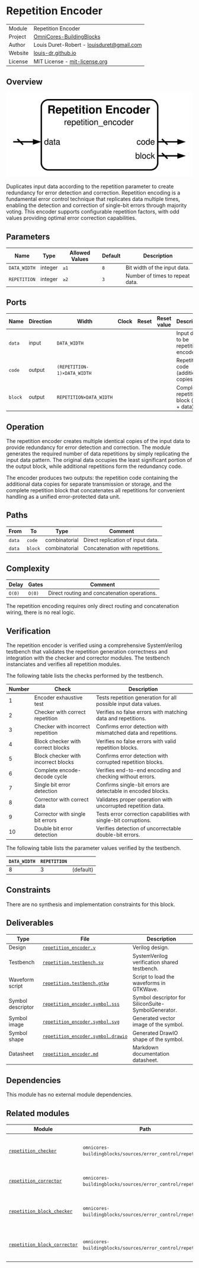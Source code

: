 # Repetition Encoder

|         |                                                                                  |
| ------- | -------------------------------------------------------------------------------- |
| Module  | Repetition Encoder                                                               |
| Project | [OmniCores-BuildingBlocks](https://github.com/Louis-DR/OmniCores-BuildingBlocks) |
| Author  | Louis Duret-Robert - [louisduret@gmail.com](mailto:louisduret@gmail.com)         |
| Website | [louis-dr.github.io](https://louis-dr.github.io)                                 |
| License | MIT License - [mit-license.org](https://mit-license.org)                         |

## Overview

![repetition_encoder](repetition_encoder.symbol.svg)

Duplicates input data according to the repetition parameter to create redundancy for error detection and correction. Repetition encoding is a fundamental error control technique that replicates data multiple times, enabling the detection and correction of single-bit errors through majority voting. This encoder supports configurable repetition factors, with odd values providing optimal error correction capabilities.

## Parameters

| Name         | Type    | Allowed Values | Default | Description                     |
| ------------ | ------- | -------------- | ------- | ------------------------------- |
| `DATA_WIDTH` | integer | `≥1`           | `8`     | Bit width of the input data.    |
| `REPETITION` | integer | `≥2`           | `3`     | Number of times to repeat data. |

## Ports

| Name    | Direction | Width                       | Clock | Reset | Reset value | Description                              |
| ------- | --------- | --------------------------- | ----- | ----- | ----------- | ---------------------------------------- |
| `data`  | input     | `DATA_WIDTH`                |       |       |             | Input data to be repetition encoded.     |
| `code`  | output    | `(REPETITION-1)×DATA_WIDTH` |       |       |             | Repetition code (additional copies).     |
| `block` | output    | `REPETITION×DATA_WIDTH`     |       |       |             | Complete repetition block (code + data). |

## Operation

The repetition encoder creates multiple identical copies of the input data to provide redundancy for error detection and correction. The module generates the required number of data repetitions by simply replicating the input data pattern. The original data occupies the least significant portion of the output block, while additional repetitions form the redundancy code.

The encoder produces two outputs: the repetition code containing the additional data copies for separate transmission or storage, and the complete repetition block that concatenates all repetitions for convenient handling as a unified error-protected data unit.

## Paths

| From   | To      | Type          | Comment                           |
| ------ | ------- | ------------- | --------------------------------- |
| `data` | `code`  | combinatorial | Direct replication of input data. |
| `data` | `block` | combinatorial | Concatenation with repetitions.   |

## Complexity

| Delay  | Gates  | Comment                                      |
| ------ | ------ | -------------------------------------------- |
| `O(0)` | `O(0)` | Direct routing and concatenation operations. |

The repetition encoding requires only direct routing and concatenation wiring, there is no real logic.

## Verification

The repetition encoder is verified using a comprehensive SystemVerilog testbench that validates the repetition generation correctness and integration with the checker and corrector modules. The testbench instanciates and verifies all repetition modules.

The following table lists the checks performed by the testbench.

| Number | Check                               | Description                                                      |
| ------ | ----------------------------------- | ---------------------------------------------------------------- |
| 1      | Encoder exhaustive test             | Tests repetition generation for all possible input data values.  |
| 2      | Checker with correct repetition     | Verifies no false errors with matching data and repetitions.     |
| 3      | Checker with incorrect repetition   | Confirms error detection with mismatched data and repetitions.   |
| 4      | Block checker with correct blocks   | Verifies no false errors with valid repetition blocks.           |
| 5      | Block checker with incorrect blocks | Confirms error detection with corrupted repetition blocks.       |
| 6      | Complete encode-decode cycle        | Verifies end-to-end encoding and checking without errors.        |
| 7      | Single bit error detection          | Confirms single-bit errors are detectable in encoded blocks.     |
| 8      | Corrector with correct data         | Validates proper operation with uncorrupted repetition data.     |
| 9      | Corrector with single bit errors    | Tests error correction capabilities with single-bit corruptions. |
| 10     | Double bit error detection          | Verifies detection of uncorrectable double-bit errors.           |

The following table lists the parameter values verified by the testbench.

| `DATA_WIDTH` | `REPETITION` |           |
| ------------ | ------------ | --------- |
| 8            | 3            | (default) |

## Constraints

There are no synthesis and implementation constraints for this block.

## Deliverables

| Type              | File                                                                   | Description                                         |
| ----------------- | ---------------------------------------------------------------------- | --------------------------------------------------- |
| Design            | [`repetition_encoder.v`](repetition_encoder.v)                         | Verilog design.                                     |
| Testbench         | [`repetition.testbench.sv`](repetition.testbench.sv)                   | SystemVerilog verification shared testbench.        |
| Waveform script   | [`repetition.testbench.gtkw`](repetition.testbench.gtkw)               | Script to load the waveforms in GTKWave.            |
| Symbol descriptor | [`repetition_encoder.symbol.sss`](repetition_encoder.symbol.sss)       | Symbol descriptor for SiliconSuite-SymbolGenerator. |
| Symbol image      | [`repetition_encoder.symbol.svg`](repetition_encoder.symbol.svg)       | Generated vector image of the symbol.               |
| Symbol shape      | [`repetition_encoder.symbol.drawio`](repetition_encoder.symbol.drawio) | Generated DrawIO shape of the symbol.               |
| Datasheet         | [`repetition_encoder.md`](repetition_encoder.md)                       | Markdown documentation datasheet.                   |

## Dependencies

This module has no external module dependencies.

## Related modules

| Module                                                        | Path                                                        | Comment                                      |
| ------------------------------------------------------------- | ----------------------------------------------------------- | -------------------------------------------- |
| [`repetition_checker`](repetition_checker.md)                 | `omnicores-buildingblocks/sources/error_control/repetition` | Repetition checker for data and code inputs. |
| [`repetition_corrector`](repetition_corrector.md)             | `omnicores-buildingblocks/sources/error_control/repetition` | Repetition corrector with error correction.  |
| [`repetition_block_checker`](repetition_block_checker.md)     | `omnicores-buildingblocks/sources/error_control/repetition` | Repetition checker for complete blocks.      |
| [`repetition_block_corrector`](repetition_block_corrector.md) | `omnicores-buildingblocks/sources/error_control/repetition` | Repetition corrector for complete blocks.    |
